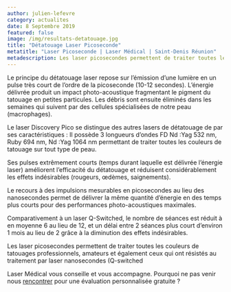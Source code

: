 ```yaml
---
author: julien-lefevre
category: actualites
date: 8 Septembre 2019
featured: false
image: /img/resultats-detatouage.jpg
title: "Détatouage Laser Picoseconde"
metatitle: "Laser Picoseconde | Laser Médical | Saint-Denis Réunion"
metadescription: Les laser picosecondes permettent de traiter toutes les couleurs de tatouages professionnels, amateurs et également ceux qui ont résisté au traitement par laser nanosecondes.
---
```

Le principe du détatouage laser repose sur l’émission d’une lumière en un pulse très court de l’ordre de la picoseconde (10-12 secondes). L’énergie délivrée produit un impact photo-acoustique fragmentant le pigment du tatouage en petites particules. Les débris sont ensuite éliminés dans les semaines qui suivent par des cellules spécialisées de notre peau (macrophages).

Le laser Discovery Pico se distingue des autres lasers de détatouage de par ses caractéristiques : Il possède 3 longueurs d’ondes FD Nd :Yag 532 nm, Ruby 694 nm, Nd :Yag 1064 nm permettant de traiter toutes les couleurs de tatouage sur tout type de peau.

Ses pulses extrêmement courts (temps durant laquelle est délivrée l’énergie laser) améliorent l’efficacité du détatouage et réduisent considérablement les effets indésirables (rougeurs, œdèmes, saignements).

Le recours à des impulsions mesurables en picosecondes au lieu des nanosecondes permet de délivrer la même quantité d’énergie en des temps plus courts pour des performances photo-acoustiques maximales.

Comparativement à un laser Q-Switched, le nombre de séances est réduit à en moyenne 6 au lieu de 12, et un délai entre 2 séances plus court d’environ 1 mois au lieu de 2 grâce à la diminution des effets indésirables.

Les laser picosecondes permettent de traiter toutes les couleurs de tatouages professionnels, amateurs et également ceux qui ont résistés au traitement par laser nanosecondes (Q-switched

Laser Médical vous conseille et vous accompagne. Pourquoi ne pas venir nous [rencontrer](https://www.medecine-esthetique.re/contact/) pour une évaluation personnalisée gratuite ?
